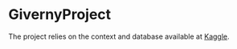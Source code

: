 # GivernyProject

The project relies on the context and database available at [Kaggle](https://www.kaggle.com/competitions/gan-getting-started).
